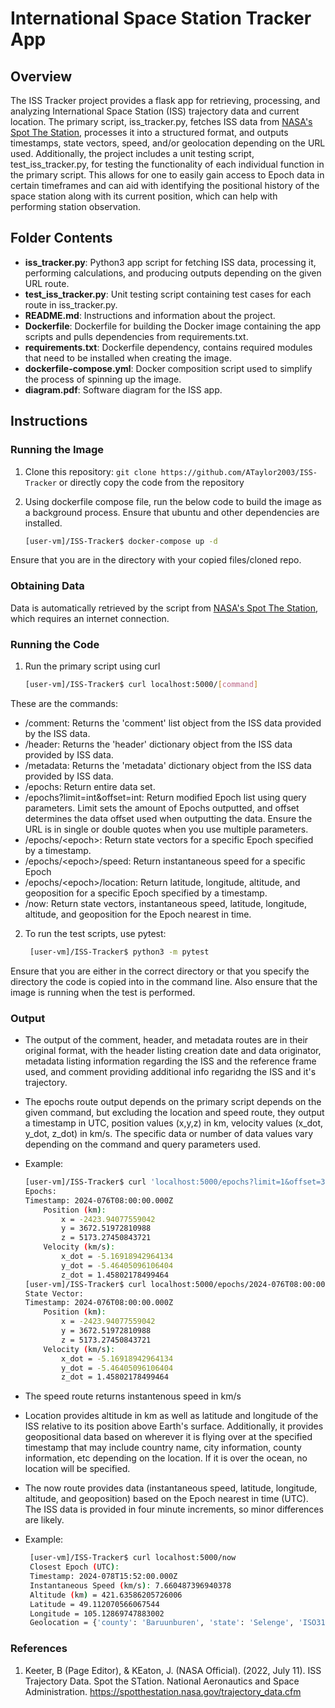 # International Space Station Tracker App

## Overview
The ISS Tracker project provides a flask app for retrieving, processing, and analyzing International Space Station (ISS) trajectory data and current location. The primary script, iss_tracker.py, fetches ISS data from [NASA's Spot The Station][1], processes it into a structured format, and outputs timestamps, state vectors, speed, and/or geolocation depending on the URL used. Additionally, the project includes a unit testing script, test_iss_tracker.py, for testing the functionality of each individual function in the primary script. This allows for one to easily gain access to Epoch data in certain timeframes and can aid with identifying the positional history of the space station along with its current position, which can help with performing station observation.

## Folder Contents

- **iss_tracker.py**: Python3 app script for fetching ISS data, processing it, performing calculations, and producing outputs depending on the given URL route.
- **test_iss_tracker.py**: Unit testing script containing test cases for each route in iss_tracker.py.
- **README.md**: Instructions and information about the project.
- **Dockerfile**: Dockerfile for building the Docker image containing the app scripts and pulls dependencies from requirements.txt.
- **requirements.txt**: Dockerfile dependency, contains required modules that need to be installed when creating the image.
- **dockerfile-compose.yml**: Docker composition script used to simplify the process of spinning up the image.
- **diagram.pdf**: Software diagram for the ISS app.

## Instructions

### Running the Image

1. Clone this repository: `git clone https://github.com/ATaylor2003/ISS-Tracker` or directly copy the code from the repository
2. Using dockerfile compose file, run the below code to build the image as a background process. Ensure that ubuntu and other dependencies are installed.

    ```bash
    [user-vm]/ISS-Tracker$ docker-compose up -d

Ensure that you are in the directory with your copied files/cloned repo. 

### Obtaining Data

Data is automatically retrieved by the script from [NASA's Spot The Station][1], which requires an internet connection.

### Running the Code

1. Run the primary script using curl
   
    ```bash
    [user-vm]/ISS-Tracker$ curl localhost:5000/[command]
These are the commands:
- /comment: Returns the 'comment' list object from the ISS data provided by the ISS data.
- /header: Returns the 'header' dictionary object from the ISS data provided by ISS data.
- /metadata: Returns the 'metadata' dictionary object from the ISS data provided by ISS data.
- /epochs: Return entire data set.
- /epochs?limit=int&offset=int: Return modified Epoch list using query parameters. Limit sets the amount of Epochs outputted, and offset determines the data offset used when outputting the data. Ensure the URL is in single or double quotes when you use multiple parameters.
- /epochs/&lt;epoch&gt;: Return state vectors for a specific Epoch specified by a timestamp.
- /epochs/&lt;epoch&gt;/speed: Return instantaneous speed for a specific Epoch
- /epochs/&lt;epoch&gt;/location: Return latitude, longitude, altitude, and geoposition for a specific Epoch specified by a timestamp.
- /now: Return state vectors, instantaneous speed, latitude, longitude, altitude, and geoposition for the Epoch nearest in time.

2. To run the test scripts, use pytest:
   ```bash
    [user-vm]/ISS-Tracker$ python3 -m pytest
Ensure that you are either in the correct directory or that you specify the directory the code is copied into in the command line. Also ensure that the image is running when the test is performed.


### Output

- The output of the comment, header, and metadata routes are in their original format, with the header listing creation date and data originator, metadata listing information regarding the ISS and the reference frame used, and comment providing additional info regaridng the ISS and it's trajectory.
- The epochs route output depends on the primary script depends on the given command, but excluding the location and speed route, they output a timestamp in UTC, position values (x,y,z) in km, velocity values (x_dot, y_dot, z_dot) in km/s. The specific data or number of data values vary depending on the command and query parameters used.

- Example:
    ```bash
    [user-vm]/ISS-Tracker$ curl 'localhost:5000/epochs?limit=1&offset=300'
    Epochs:
    Timestamp: 2024-076T08:00:00.000Z
        Position (km):
            x = -2423.94077559042
            y = 3672.51972810988
            z = 5173.27450843721
        Velocity (km/s):
            x_dot = -5.16918942964134
            y_dot = -5.46405096106404
            z_dot = 1.45802178499464
    [user-vm]/ISS-Tracker$ curl localhost:5000/epochs/2024-076T08:00:00.000Z
    State Vector:
    Timestamp: 2024-076T08:00:00.000Z
        Position (km):
            x = -2423.94077559042
            y = 3672.51972810988
            z = 5173.27450843721
        Velocity (km/s):
            x_dot = -5.16918942964134
            y_dot = -5.46405096106404
            z_dot = 1.45802178499464
- The speed route returns instantenous speed in km/s
- Location provides altitude in km as well as latitude and longitude of the ISS relative to its position above Earth's surface. Additionally, it provides geopositional data based on wherever it is flying over at the specified timestamp that may include country name, city information, county information, etc depending on the location. If it is over the ocean, no location will be specified.
- The now route provides data (instantaneous speed, latitude, longitude, altitude, and geoposition) based on the Epoch nearest in time (UTC). The ISS data is provided in four minute increments, so minor differences are likely.

- Example:
   ```bash
    [user-vm]/ISS-Tracker$ curl localhost:5000/now
    Closest Epoch (UTC):
    Timestamp: 2024-078T15:52:00.000Z        
    Instantaneous Speed (km/s): 7.660487396940378
    Altitude (km) = 421.63586205726006       
    Latitude = 49.112070566067544
    Longitude = 105.12869747883002
    Geolocation = {'county': 'Baruunburen', 'state': 'Selenge', 'ISO3166-2-lvl4': 'MN-049', 'country': 'Mongolia', 'country_code': 'mn'}
### References
[1]: https://spotthestation.nasa.gov/trajectory_data.cfm
1. Keeter, B (Page Editor), & KEaton, J. (NASA Official). (2022, July 11). ISS Trajectory Data. Spot the STation. National Aeronautics and Space Administration.
https://spotthestation.nasa.gov/trajectory_data.cfm